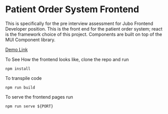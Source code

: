 # Patient Order System Frontend

This is specifically for the pre interview assessment for Jubo Frontend Developer position.
This is the front end for the patient order system; react is the framework choice of this project.
Components are built on top of the MUI Component library.

[Demo Link](http://vntchang.dev/patientOrderDemo/)

To See How the frontend looks like, clone the repo and run 
```
npm install
```
To transpile code
```
npm run build
```
To serve the frontend pages run
```
npm run serve ${PORT}
```